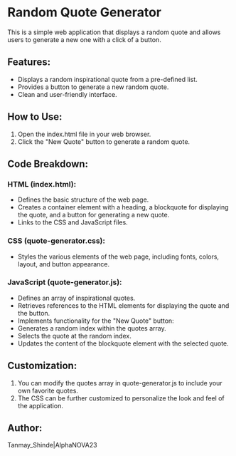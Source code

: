# Random Quote Generator
This is a simple web application that displays a random quote and allows users to generate a new one with a click of a button.

## Features:

- Displays a random inspirational quote from a pre-defined list.
- Provides a button to generate a new random quote.
- Clean and user-friendly interface.

## How to Use:

1. Open the index.html file in your web browser.
2. Click the "New Quote" button to generate a random quote.

## Code Breakdown:

### HTML (index.html):
- Defines the basic structure of the web page.
- Creates a container element with a heading, a blockquote for displaying the quote, and a button for generating a new quote.
- Links to the CSS and JavaScript files.

### CSS (quote-generator.css):
- Styles the various elements of the web page, including fonts, colors, layout, and button appearance.

### JavaScript (quote-generator.js):
- Defines an array of inspirational quotes.
- Retrieves references to the HTML elements for displaying the quote and the button.
- Implements functionality for the "New Quote" button:
- Generates a random index within the quotes array.
- Selects the quote at the random index.
- Updates the content of the blockquote element with the selected quote.

## Customization:

1. You can modify the quotes array in quote-generator.js to include your own favorite quotes.
2. The CSS can be further customized to personalize the look and feel of the application.

## Author:

Tanmay_Shinde|AlphaNOVA23